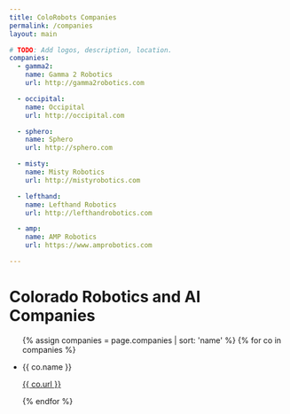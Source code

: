 ```yaml
---
title: ColoRobots Companies
permalink: /companies
layout: main

# TODO: Add logos, description, location.
companies:
  - gamma2:
    name: Gamma 2 Robotics
    url: http://gamma2robotics.com

  - occipital:
    name: Occipital
    url: http://occipital.com

  - sphero:
    name: Sphero
    url: http://sphero.com

  - misty:
    name: Misty Robotics
    url: http://mistyrobotics.com

  - lefthand:
    name: Lefthand Robotics
    url: http://lefthandrobotics.com

  - amp:
    name: AMP Robotics
    url: https://www.amprobotics.com

---
```


# Colorado Robotics and AI Companies

<div class="row">
<div class="col-10">

<ul>

{% assign companies = page.companies | sort: 'name' %}
{% for co in companies %}

<li>
<span class="h4">{{ co.name }}</span>
<p/>
<a href="{{ co.url }}">{{ co.url }}</a>
</li>

{% endfor %}

</ul>
</div>
</div>

